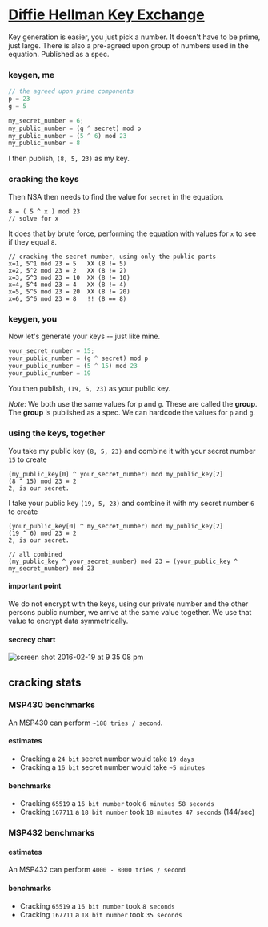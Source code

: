 # [Diffie Hellman Key Exchange](https://en.wikipedia.org/wiki/Diffie%E2%80%93Hellman_key_exchange)

Key generation is easier, you just pick a number.  It doesn't have to be prime, just large.  There is also a pre-agreed upon group of numbers used in the equation.  Published as a spec.

### keygen, me
```javascript
// the agreed upon prime components
p = 23
g = 5
```

```javascript
my_secret_number = 6;
my_public_number = (g ^ secret) mod p
my_public_number = (5 ^ 6) mod 23
my_public_number = 8
```
I then publish, `(8, 5, 23)` as my key.


### cracking the keys
Then NSA then needs to find the value for `secret` in the equation.
```
8 = ( 5 ^ x ) mod 23
// solve for x
```
It does that by brute force, performing the equation with values for `x` to see if they equal `8`.
```
// cracking the secret number, using only the public parts
x=1, 5^1 mod 23 = 5   XX (8 != 5)
x=2, 5^2 mod 23 = 2   XX (8 != 2)
x=3, 5^3 mod 23 = 10  XX (8 != 10)
x=4, 5^4 mod 23 = 4   XX (8 != 4)
x=5, 5^5 mod 23 = 20  XX (8 != 20)
x=6, 5^6 mod 23 = 8   !! (8 == 8)
```

### keygen, you
Now let's generate your keys -- just like mine.
```javascript
your_secret_number = 15;
your_public_number = (g ^ secret) mod p
your_public_number = (5 ^ 15) mod 23
your_public_number = 19
```

You then publish, `(19, 5, 23)` as your public key.

_Note_: We both use the same values for `p` and `g`.  These are called the **group**.  The **group** is published as a spec.  We can hardcode the values for `p` and `g`.


### using the keys, together
You take my public key `(8, 5, 23)` and combine it with your secret number `15` to create
```
(my_public_key[0] ^ your_secret_number) mod my_public_key[2]
(8 ^ 15) mod 23 = 2
2, is our secret.
```
I take your public key `(19, 5, 23)` and combine it with my secret number `6` to create
```
(your_public_key[0] ^ my_secret_number) mod my_public_key[2]
(19 ^ 6) mod 23 = 2
2, is our secret.
```

```
// all combined
(my_public_key ^ your_secret_number) mod 23 = (your_public_key ^ my_secret_number) mod 23
```

#### important point
We do not encrypt with the keys, using our private number and the other persons public number, we arrive at the same value together. We use that value to encrypt data symmetrically.

#### secrecy chart

![screen shot 2016-02-19 at 9 35 08 pm](https://cloud.githubusercontent.com/assets/432483/13194712/aeabc59e-d750-11e5-843d-75ee06f5cc81.png)

## cracking stats

### MSP430 benchmarks
An MSP430 can perform `~188 tries / second`.
#### estimates
* Cracking a `24 bit` secret number would take `19 days`
* Cracking a `16 bit` secret number would take `~5 minutes`
#### benchmarks
* Cracking `65519` a `16 bit number` took `6 minutes 58 seconds`
* Cracking `167711` a `18 bit number` took `18 minutes 47 seconds` (144/sec)

### MSP432 benchmarks
#### estimates
An MSP432 can perform `4000 - 8000 tries / second`
#### benchmarks
* Cracking `65519` a `16 bit number` took `8 seconds`
* Cracking `167711` a `18 bit number` took `35 seconds`
